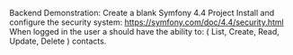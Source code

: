 Backend Demonstration:
Create a blank Symfony 4.4 Project
Install and configure the security system: https://symfony.com/doc/4.4/security.html
When logged in the user a should have the ability to:
( List, Create, Read, Update, Delete ) contacts.
